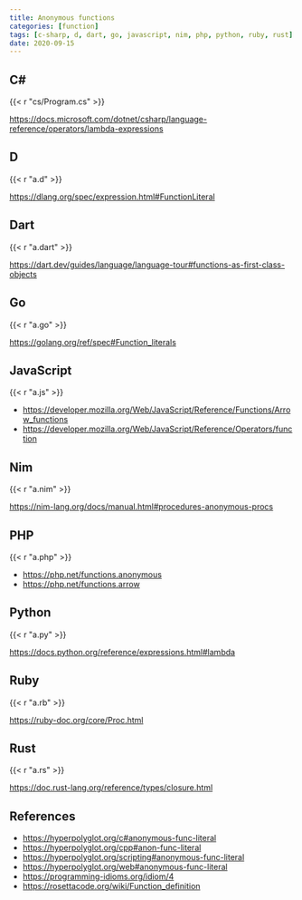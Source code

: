 ```yaml
---
title: Anonymous functions
categories: [function]
tags: [c-sharp, d, dart, go, javascript, nim, php, python, ruby, rust]
date: 2020-09-15
---
```


## C#

{{< r "cs/Program.cs" >}}

<https://docs.microsoft.com/dotnet/csharp/language-reference/operators/lambda-expressions>

## D

{{< r "a.d" >}}

<https://dlang.org/spec/expression.html#FunctionLiteral>

## Dart

{{< r "a.dart" >}}

<https://dart.dev/guides/language/language-tour#functions-as-first-class-objects>

## Go

{{< r "a.go" >}}

<https://golang.org/ref/spec#Function_literals>

## JavaScript

{{< r "a.js" >}}

- <https://developer.mozilla.org/Web/JavaScript/Reference/Functions/Arrow_functions>
- <https://developer.mozilla.org/Web/JavaScript/Reference/Operators/function>

## Nim

{{< r "a.nim" >}}

<https://nim-lang.org/docs/manual.html#procedures-anonymous-procs>

## PHP

{{< r "a.php" >}}

- <https://php.net/functions.anonymous>
- <https://php.net/functions.arrow>

## Python

{{< r "a.py" >}}

<https://docs.python.org/reference/expressions.html#lambda>

## Ruby

{{< r "a.rb" >}}

<https://ruby-doc.org/core/Proc.html>

## Rust

{{< r "a.rs" >}}

<https://doc.rust-lang.org/reference/types/closure.html>

## References

- <https://hyperpolyglot.org/c#anonymous-func-literal>
- <https://hyperpolyglot.org/cpp#anon-func-literal>
- <https://hyperpolyglot.org/scripting#anonymous-func-literal>
- <https://hyperpolyglot.org/web#anonymous-func-literal>
- <https://programming-idioms.org/idiom/4>
- <https://rosettacode.org/wiki/Function_definition>

